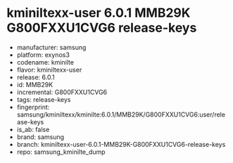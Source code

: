 # kminiltexx-user 6.0.1 MMB29K G800FXXU1CVG6 release-keys
- manufacturer: samsung
- platform: exynos3
- codename: kminilte
- flavor: kminiltexx-user
- release: 6.0.1
- id: MMB29K
- incremental: G800FXXU1CVG6
- tags: release-keys
- fingerprint: samsung/kminiltexx/kminilte:6.0.1/MMB29K/G800FXXU1CVG6:user/release-keys
- is_ab: false
- brand: samsung
- branch: kminiltexx-user-6.0.1-MMB29K-G800FXXU1CVG6-release-keys
- repo: samsung_kminilte_dump

